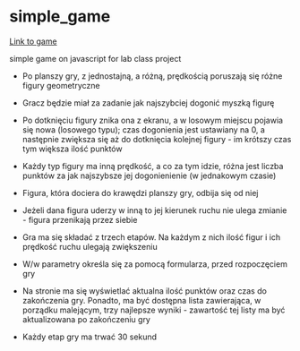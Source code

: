simple_game
===========

[Link to game](http://bavaria95.github.io/figures)

simple game on javascript for lab class project

* Po planszy gry, z jednostajną, a różną, prędkością poruszają się różne figury geometryczne

* Gracz będzie miał za zadanie jak najszybciej dogonić myszką figurę

* Po dotknięciu figury znika ona z ekranu, a w losowym miejscu pojawia się nowa (losowego typu); czas dogonienia jest ustawiany na 0, a następnie zwiększa się aż do dotknięcia kolejnej figury - im krótszy czas tym większa ilość punktów

* Każdy typ figury ma inną prędkość, a co za tym idzie, różna jest liczba punktów za jak najszybsze jej dogonienienie (w jednakowym czasie)

* Figura, która dociera do krawędzi planszy gry, odbija się od niej

* Jeżeli dana figura uderzy w inną to jej kierunek ruchu nie ulega zmianie - figura przenikają przez siebie

* Gra ma się składać z trzech etapów. Na każdym z nich ilość figur i ich prędkość ruchu ulegają zwiększeniu

* W/w parametry określa się za pomocą formularza, przed rozpoczęciem gry

* Na stronie ma się wyświetlać aktualna ilość punktów oraz czas do zakończenia gry. Ponadto, ma być dostępna lista zawierająca, w porządku malejącym, trzy najlepsze wyniki - zawartość tej listy ma być aktualizowana po zakończeniu gry

* Każdy etap gry ma trwać 30 sekund
